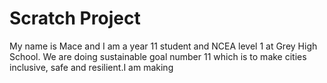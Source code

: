 # Scratch Project

My name is Mace and I am a year 11 student and NCEA level 1 at Grey High School. We are doing  sustainable goal number 11 which is to make cities inclusive, safe and resilient.I am making  
